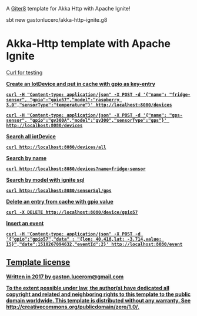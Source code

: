 A [Giter8][g8] template for Akka Http with Apache Ignite!

   sbt new gastonlucero/akka-http-ignite.g8

# Akka-Http template with Apache Ignite

<u>Curl for testing

<b>Create an IotDevice and put in cache with gpio as key-entry

    curl -H "Content-type: application/json" -X POST -d '{"name": "fridge-sensor", "gpio":"gpio57","model":"raspberry 3.0","sensorType":"temperature"}' http://localhost:8080/devices

    curl -H "Content-type: application/json" -X POST -d '{"name": "gps-sensor", "gpio":"gv300A","model":"gv300","sensorType":"gps"}' http://localhost:8080/devices


<b>Search all iotDevice

    curl http://localhost:8080/devices/all


<b>Search by name

    curl http://localhost:8080/devices?name=fridge-sensor

<b>Search by model with ignite sql

    curl http://localhost:8080/sensorSql/gps

<b>Delete an entry from cache with gpio value

    curl -X DELETE http://localhost:8080/device/gpio57

<b>Insert an event

    curl -H "Content-type: application/json" -X POST -d '{"gpio":"gpio57","data" : "{lon: 40.418,lat: -3.714,value: 15}","date":1510267094632,"eventId":2}' http://localhost:8080/event




Template license
----------------
Written in 2017 by gaston.lucerom@gmail.com


To the extent possible under law, the author(s) have dedicated all copyright and related
and neighboring rights to this template to the public domain worldwide.
This template is distributed without any warranty. See <http://creativecommons.org/publicdomain/zero/1.0/>.

[g8]: http://www.foundweekends.org/giter8/
